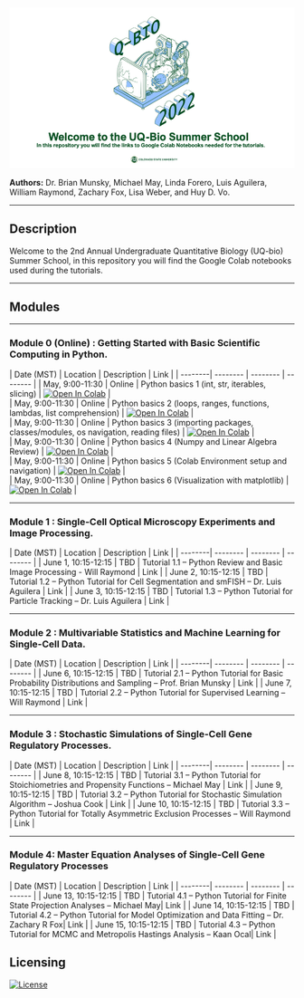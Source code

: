 ![<center><h1> Repository for the 2nd Annual Undergraduate Quantitative Biology (UQ-bio) Summer School. </h1></center>](https://github.com/MunskyGroup/uqbio2021/blob/main/templates/2022/intro.png)

<strong>Authors:</strong> Dr. Brian Munsky, Michael May, Linda Forero, Luis Aguilera, William Raymond, Zachary Fox, Lisa Weber, and Huy D. Vo.
___

## Description

Welcome to the 2nd Annual Undergraduate Quantitative Biology (UQ-bio) Summer School, in this repository you will find the Google Colab notebooks used during the tutorials.

***
## Modules

___
<left><h3> Module 0 (Online) : Getting Started with Basic Scientific Computing in Python. </h3></left>
| Date (MST) | Location | Description | Link |
| --------| -------- | -------- | -------- |
| May, 9:00-11:30 | Online | Python basics 1 (int, str, iterables, slicing) | [![Open In Colab](https://colab.research.google.com/assets/colab-badge.svg)](https://colab.research.google.com/drive/167EXFCoYCTcqGqljwddWRF1nwTTc_eig?usp=sharing) |  
| May, 9:00-11:30 | Online |  Python basics 2 (loops, ranges, functions, lambdas, list comprehension) | [![Open In Colab](https://colab.research.google.com/assets/colab-badge.svg)](https://colab.research.google.com/drive/1oMiuuyT0X_UBt9M0mU4klC_WTXCs2XOq?usp=sharing) |  
| May, 9:00-11:30 | Online |  Python basics 3 (importing packages, classes/modules, os navigation, reading files) | [![Open In Colab](https://colab.research.google.com/assets/colab-badge.svg)](https://colab.research.google.com/drive/1SxDI--nHoP7tkq9tMBVcvmqSD8NoZLOo?usp=sharing) |  
| May, 9:00-11:30 | Online |  Python basics 4 (Numpy and Linear Algebra Review) | [![Open In Colab](https://colab.research.google.com/assets/colab-badge.svg)](https://colab.research.google.com/drive/1UpYhbEogKW7T03Wz6-6sLg4TdEVYbPIP?usp=sharing) |  
| May, 9:00-11:30 | Online |  Python basics 5 (Colab Environment setup and navigation) | [![Open In Colab](https://colab.research.google.com/assets/colab-badge.svg)](https://colab.research.google.com/drive/1Z4KaQvTRLPsZ8-OHz7RzpieT3mgZVi1Q?usp=sharing) |  
| May, 9:00-11:30 | Online |  Python basics 6 (Visualization with matplotlib) | [![Open In Colab](https://colab.research.google.com/assets/colab-badge.svg)](https://colab.research.google.com/drive/1hilQWOei8M1RJA5lJAX4Ea3i62Wv9eVi?usp=sharing) |  

___
<left><h3> Module 1 : Single-Cell Optical Microscopy Experiments and Image Processing. </h3></left>
| Date (MST) | Location | Description | Link |
| --------| -------- | -------- | -------- |
| June 1, 10:15-12:15 | TBD | Tutorial 1.1 – Python Review and Basic Image Processing - Will Raymond |  Link |
| June 2, 10:15-12:15 |  TBD | Tutorial 1.2 – Python Tutorial for Cell Segmentation and smFISH – Dr. Luis Aguilera  |  Link |
| June 3, 10:15-12:15 |  TBD | Tutorial 1.3 – Python Tutorial for Particle Tracking – Dr. Luis Aguilera  |  Link |

___
<left><h3> Module 2 : Multivariable Statistics and Machine Learning for Single-Cell Data. </h3></left>
| Date (MST) | Location | Description | Link |
| --------| -------- | -------- | -------- |
| June 6, 10:15-12:15 | TBD | Tutorial 2.1 – Python Tutorial for Basic Probability Distributions and Sampling – Prof. Brian Munsky |  Link |
| June 7, 10:15-12:15 |  TBD | Tutorial 2.2 – Python Tutorial for Supervised Learning – Will Raymond  |  Link |

___
<left><h3> Module 3 : Stochastic Simulations of Single-Cell Gene Regulatory Processes. </h3></left>
| Date (MST) | Location | Description | Link |
| --------| -------- | -------- | -------- |
| June 8, 10:15-12:15 |  TBD | Tutorial 3.1 – Python Tutorial for Stoichiometries and Propensity Functions – Michael May  |  Link |
| June 9, 10:15-12:15 |  TBD | Tutorial 3.2 –  Python Tutorial for Stochastic Simulation Algorithm – Joshua Cook  |  Link |
| June 10, 10:15-12:15 |  TBD | Tutorial 3.3 – Python Tutorial for Totally Asymmetric Exclusion Processes – Will Raymond |  Link |

___
<left><h3> Module 4: Master Equation Analyses of Single-Cell Gene Regulatory Processes </h3></left>
| Date (MST) | Location | Description | Link |
| --------| -------- | -------- | -------- |
| June 13, 10:15-12:15 |  TBD | Tutorial 4.1 – Python Tutorial for Finite State Projection Analyses – Michael May|  Link |
| June 14, 10:15-12:15 |  TBD | Tutorial 4.2 – Python Tutorial for Model Optimization and Data Fitting – Dr. Zachary R Fox|  Link |
| June 15, 10:15-12:15 |  TBD | Tutorial 4.3 – Python Tutorial for MCMC and Metropolis Hastings Analysis – Kaan Ocal|  Link |

## Licensing

[![License](https://img.shields.io/badge/License-BSD_3--Clause-blue.svg)](https://opensource.org/licenses/BSD-3-Clause)